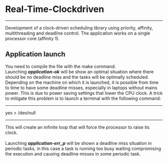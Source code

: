 # Real-Time-Clockdriven
***
Development of a clock-driven scheduling library using priority, affinity, multithreading and deadline control. The application works on a single processor core (affinity 1).

## Application launch
You need to compile the file with the make command. <br>
Launching <b><i>application-ok</i></b> will be show an optimal situation where there should be no deadline miss and the tasks will be optimally scheduled. Depending on the machine on which it is launched, it is possible from time to time to have some deadline misses, especially in laptops without mains power. This is due to power saving settings that lower the CPU clock. A trick to mitigate this problem is to launch a terminal with the following command:<br>

------------------------------------
yes > /dev/null

------------------------------------
This will create an infinite loop that will force the processor to raise its clock.<br><br>
Launching <b><i>application-err_p</i></b> will be shown a deadline miss situation in periodic tasks, in this case a task is running too busy waiting compromising the execution and causing deadline misses in some periodic task.<br><br>

